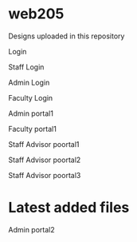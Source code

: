 # web205
Designs uploaded in this repository

Login

Staff Login

Admin Login

Faculty Login

Admin portal1

Faculty portal1

Staff Advisor poortal1

Staff Advisor poortal2

Staff Advisor poortal3

# Latest added files
Admin portal2
